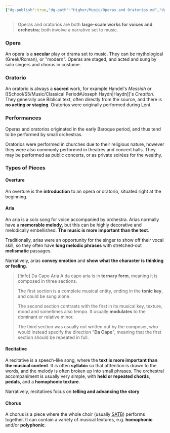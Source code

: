 ```yaml
---
{"dg-publish":true,"dg-path":"Higher/Music/Operas and Oratorios.md","dg-permalink":"music/operas-and-oratorios","permalink":"/music/operas-and-oratorios/","created":"","updated":""}
---
```



> Operas and oratorios are both **large-scale works for voices and orchestra**; both involve a narrative set to music.

### Opera
An opera is a **secular** play or drama set to music. They can be mythological (Greek/Roman), or "modern". Operas are staged, and acted and sung by solo singers and chorus in costume.

### Oratorio
An oratorio is always a **sacred** work, for example Handel's *Messiah* or [[School/S5/Music/Classical Period#Joseph Haydn\|Haydn]]'s *Creation*. They generally use Biblical text, often directly from the source, and there is **no acting or staging**. Oratorios were originally performed during Lent.

### Performances
Operas and oratorios originated in the early Baroque period, and thus tend to be performed by small orchestras.

Oratorios were performed in churches due to their religious nature, however they were also commonly performed in theatres and concert halls. They may be performed as public concerts, or as private soirées for the wealthy.

### Types of Pieces
#### Overture
An overture is the **introduction** to an opera or oratorio, situated right at the beginning.

#### Aria
An aria is a solo song for voice accompanied by orchestra. Arias normally have a **memorable melody**, but this can be highly decorative and melodically embellished. **The music is more important than the text**.

Traditionally, arias were an opportunity for the singer to show off their vocal skill, so they often have **long melodic phrases** with stretched-out **melismatic** passages.

Narratively, arias **convey emotion** and **show what the character is thinking or feeling**.

> [!info] Da Capo Aria
> A da capo aria is in **ternary form**, meaning it is composed in three sections.
> 
> The first section is a complete musical entity, ending in the **tonic key**, and could be sung alone.
> 
> The second section contrasts with the first in its musical key, texture, mood and sometimes also tempo. It usually **modulates** to the dominant or relative minor.
> 
> The third section was usually not written out by the composer, who would instead specify the direction "**Da Capo**", meaning that the first section should be repeated in full.

#### Recitative
A recitative is a speech-like song, where the **text is more important than the musical content**. It is often **syllabic** so that atttention is drawn to the words, and the melody is often broken up into small phrases. The orchestral accompaniment is usually very simple, with **held or repeated chords**, **pedals**, and a **homophonic texture**.

Narratively, recitatives focus on **telling and advancing the story**

#### Chorus
A chorus is a piece where the whole choir (usually <abbr title="Soprano, Alto, Tenor, Bass">SATB</abbr>) performs together. It can contain a variety of musical textures, e.g. **homophonic** and/or **polyphonic**.
